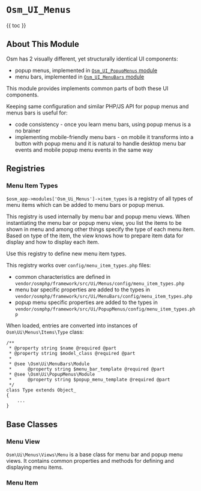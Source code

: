 # `Osm_UI_Menus` #

{{ toc }}

## About This Module ##

Osm has 2 visually different, yet structurally identical UI components:

* popup menus, implemented in [`Osm_UI_PopupMenus` module](Osm_UI_PopupMenus.html)
* menu bars, implemented in [`Osm_UI_MenuBars` module](Osm_UI_MenuBars.html)

This module provides implements common parts of both these UI components.

Keeping same configuration and similar PHP/JS API for popup menus and menus bars is useful for:

* code consistency - once you learn menu bars, using popup menus is a no brainer
* implementing mobile-friendly menu bars - on mobile it transforms into a button with popup menu and it is natural to handle desktop menu bar events and mobile popup menu events in the same way

## Registries ##

### Menu Item Types ###

`$osm_app->modules['Osm_Ui_Menus']->item_types` is a registry of all types of menu items which can be added to menu bars or popup menus.

This registry is used internally by menu bar and popup menu views. When instantiating the menu bar or popup menu view, you list the items to be shown in menu and among other things specify the type of each menu item. Based on type of the item, the view knows how to prepare item data for display and how to display each item.

Use this registry to define new menu item types.

This registry works over `config/menu_item_types.php` files:

* common characteristics are defined in `vendor/osmphp/framework/src/Ui/Menus/config/menu_item_types.php`
* menu bar specific properties are added to the types in `vendor/osmphp/framework/src/Ui/MenuBars/config/menu_item_types.php`
* popup menu specific properties are added to the types in `vendor/osmphp/framework/src/Ui/PopupMenus/config/menu_item_types.php`

When loaded, entries are converted into instances of `Osm\Ui\Menus\Items\Type` class:

	/**
	 * @property string $name @required @part
	 * @property string $model_class @required @part
	 *
	 * @see \Osm\Ui\MenuBars\Module
	 *      @property string $menu_bar_template @required @part
	 * @see \Osm\Ui\PopupMenus\Module
	 *      @property string $popup_menu_template @required @part
	 */
	class Type extends Object_
	{
		...
	}

## Base Classes ##

### Menu View ###

`Osm\Ui\Menus\Views\Menu` is a base class for menu bar and popup menu views. It contains common properties and methods for defining and displaying menu items.



### Menu Item ###


